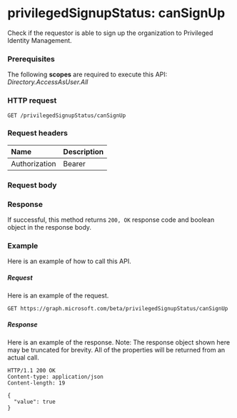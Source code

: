 # privilegedSignupStatus: canSignUp

Check if the requestor is able to sign up the organization to Privileged Identity Management.
### Prerequisites
The following **scopes** are required to execute this API: _Directory.AccessAsUser.All_ 
### HTTP request
<!-- { "blockType": "ignored" } -->
```http
GET /privilegedSignupStatus/canSignUp
```
### Request headers
| Name       | Description|
|:---------------|:----------|
| Authorization  | Bearer <code>|

### Request body

### Response
If successful, this method returns `200, OK` response code and boolean object in the response body.

### Example
Here is an example of how to call this API.
##### Request
Here is an example of the request.
<!-- {
  "blockType": "request",
  "name": "privilegedsignupstatus_cansignup"
}-->
```http
GET https://graph.microsoft.com/beta/privilegedSignupStatus/canSignUp
```

##### Response
Here is an example of the response. Note: The response object shown here may be truncated for brevity. All of the properties will be returned from an actual call.
<!-- {
  "blockType": "response",
  "truncated": true,
  "@odata.type": boolean
} -->
```http
HTTP/1.1 200 OK
Content-type: application/json
Content-length: 19

{
  "value": true
}
```

<!-- uuid: 8fcb5dbc-d5aa-4681-8e31-b001d5168d79
2015-10-25 14:57:30 UTC -->
<!-- {
  "type": "#page.annotation",
  "description": "privilegedSignupStatus: canSignUp",
  "keywords": "",
  "section": "documentation",
  "tocPath": ""
}-->
